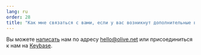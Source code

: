 ```yaml
---
lang: ru
order: 28
title: "Как мне связаться с вами, если у вас возникнут дополнительные вопросы?"
---
```


Вы можете [написать](mailto:hello@olive.net) нам по адресу [hello@olive.net](mailto:hello@olive.net) или присоединиться к нам на [Keybase](https://keybase.io/team/olive_network.public).
